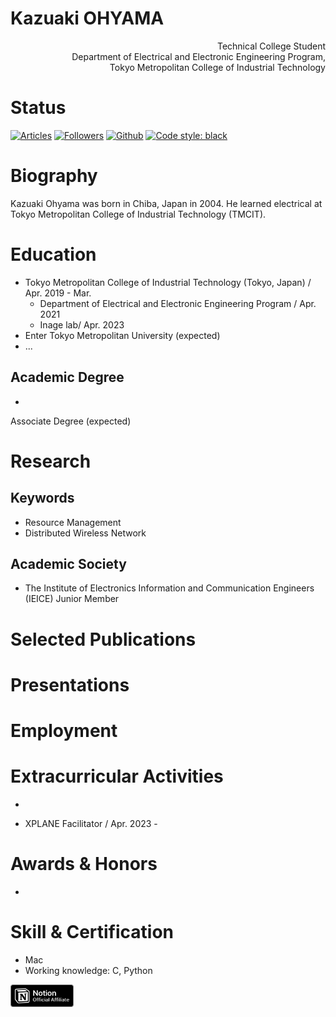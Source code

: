<!-- Curriculum Vitae of Kazuaki Ohyama -->

# Kazuaki OHYAMA
<div style="text-align: right;">
Technical College Student
<br>
Department of Electrical and Electronic Engineering Program, 
<br>
Tokyo Metropolitan College of Industrial Technology
</div>

# Status
[![Articles](https://badgen.org/img/qiita/m20027/articles?style=plastic)](https://qiita.com/m20027) [![Followers](https://badgen.org/img/qiita/m20027/followers?style=plastic)](https://qiita.com/m20027) [![Github](https://img.shields.io/github/followers/m20027?label=Follow&style=social)](https://github.com/m20027) </a> [![Code style: black](https://img.shields.io/badge/code%20style-black-000000.svg)](https://github.com/psf/black)

# Biography
Kazuaki Ohyama was born in Chiba, Japan in 2004.
He learned electrical at Tokyo Metropolitan College of Industrial Technology (TMCIT).

# Education
- Tokyo Metropolitan College of Industrial Technology (Tokyo, Japan) / Apr. 2019 - Mar. 
	- Department of Electrical and Electronic Engineering Program / Apr. 2021
	- Inage lab/ Apr. 2023
- Enter Tokyo Metropolitan University (expected)
- ...

<!--
アカデミアで主に用いられるCVを作成するにあたって、学歴の項目はとても重要です。名前と連絡先の項目の次に明記しましょう。この項目に記す情報は以下の通りです。

・過去に卒業した or 現在所属の大学、大学院とその場所（国）
・上記の各大学で修めた or 取得予定の学位（B.S., M.Sなど）・学部、専攻
・学位を取得した月日、卒業予定時期
・学部卒業論文、修士論文のタイトル

ここで指導教官の名前を載せるパターンもあります。

・留学歴
・GPA、履修したクラスのリスト

GPAと履修クラスに関しては一般的に必須項目ではありませんが、研究に直結しているクラス名などを載せるのもOKです。ヨーロッパではGPAと共に学年順位を問われることをあるので、自分自身の順位をしっかり把握しておいて出願大学のある国のスタイルに対応できるようにしましょう。

Tips：時系列はCV全体で統一しましょう。学歴の項目で新→古であれば、以降の項目でもその順番に揃えることが受け手側が読みやすいCVを作成するコツの１つです。
-->

## Academic Degree
-
Associate Degree (expected)

# Research
<!--
ここは、自分の研究及び指導経験をまとめた項目です。この項目は大学院留学を目指す学生にとって特に重要な項目で、できるだけ詳しくかつ簡潔に、今まで自分がしてきた研究経験を明記しましょう。

・研究歴とその簡潔な内容
ここに上記の学位論文の説明などを記すのもOK
・インターン歴（Research Assistantなど）
・専門分野に関連する課外活動、学生プロジェクトなど
・指導経験（Teaching Assistant、Tutoringなど）
・研究に関わった期間

Tips：研究に関する説明をする際に文章がつい長くなりがちですが、CVはあくまで自分の経歴を簡潔に相手に伝えることが目的なので１項目につき大体1~2行ほどの短い文章にまとめましょう。箇条書きスタイルを使うのも一手です。
-->

## Keywords
- Resource Management 
- Distributed Wireless Network

## Academic Society
- The Institute of Electronics Information and Communication Engineers (IEICE) Junior Member

# Selected Publications
<!--
ここでは自分が今まで著者として執筆した出版物のリストを載せましょう。ここの書式は自分の分野で使われる引用文献のスタイルにしっかり法って書くことが大切です。下に記した例のように、自分の名前がどこにあるかを強調するために太字を使ったりと工夫をしてみてください。

例：
[1] J. B. Hartle and S. W. Hawking, “Wave Function of the Universe,” Physical Review D, Vol. 28, Iss. 12, December 1983
[2] S. W. Hawking, “Particle Creation by Black Holes,” Communications in Mathematical Physics, Vol. 43, Iss. 3, pp. 199-220, August 1975-->

# Presentations
<!--
この項目では学会参加経験、研究発表、スピーチ、もしくはセミナー、講演など過去にオーディエンスの前でプレゼンテーションを行った経験のリストを作成しましょう。

・発表の題目、学会名
・発表を行った場所（都市、国、研究機関、大学名など）
・発表を行った日程、時期
-->

# Employment
<!--
職務経験の項目には、今までの職務経験、会社名や自らのポジション、期間などをまとめたリストを作成しましょう。出願者によっては、この項目を上記の研究/指導経験とまとめて１つの項目にするパターンもあります。自分の経験、分野にあったレイアウトを見つけましょう。

・ポジション
・会社名
・働いていた期間、場所
・役職の簡潔な説明
・インターン歴

Tips：CVに載せる職歴は、大学院留学、研究に関連したものだけを載せるようにしましょう。例えば、レストランで半年間バイトをしていた、等の職務経験は載せる必要はありません。
-->

# Extracurricular Activities
- 
<!--
課外活動歴の項目にはこれまで自分が参加した部活動、クラブ、団体でリーダーシップを発揮した経験、もしくはボランティア活動等を記します。この項目は高校から大学への入学審査において一般的に重要視されますが、大学院に進学を希望する学生に教授が期待するのは専門分野での経験（研究、発表、論文執筆、実験スキル等）であり、その他の項目と比べると重要度は下がるといえます。ただ、自分の研究分野に関連する課外活動はとても重要なのでこの項目では研究に関係の無い課外活動をまとめるに留め、研究に関する活動は上記の研究/指導経験に含んでも良いかもしれません。
-->
- XPLANE Facilitator / Apr. 2023 -

# Awards & Honors
- 
<!--
研究に関連してこれまでに獲得した賞（最優秀論文賞や学科長賞）、課外活動や大会での受賞歴、奨学金、大学での成績優秀賞、研究資金獲得歴などをここにまとめましょう。長くなりすぎない限り、それぞれの賞の簡単な概要（どんな実績に対して賞が与えられるか）を載せても良いかもしれません。

・賞や奨学金などの名前
・いつ、どの団体から受賞したか
・簡単な概略
-->

# Skill & Certification
- Mac
- Working knowledge: C, Python
<!--
自分が持つ専門分野に関連したスキル及び資格のリストを作成しましょう。例えばエンジニアリングでは実験スキル、電子工作スキル、機械加工スキル、プログラミング言語などが挙げられますが、研究分野によって必要なスキルは大きく異なります。このスキルは一長一短で身に付くものでは無いので、しっかり長期的な目線を持って出願に間に合うように各種スキルを磨くようにしてください。

Tips：Expert…C/C++, Machining; Proficient…R, Python, Welding; Working knowledge…のように、レベル別で整理する形式もよく見受けられます 。
-->

</ul>
<img src="./photos/affiliate-black.svg" alt="notion-affiliate-black" width="20%" height="13%"> 
<!--<img src="./photos/cropped-Xplanehori.jpg" alt="cropped-Xplanehori" width="25%">
</ul>
-->

<!---m20027/m20027 is a ✨ special ✨ repository because its `README.md` (this file) appears on your GitHub profile.
You can click the Preview link to take a look at your changes.--->
